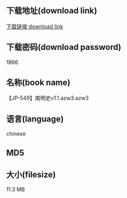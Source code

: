 ## 下载地址(download link)
[下载链接 download link](https://tutu365.netlify.app/?s=%E3%80%90JP-549%E3%80%91%E5%8D%97%E6%98%8E%E5%8F%B2v1.1.azw3)

## 下载密码(download password)
1866

## 名称(book name)
【JP-549】南明史v1.1.azw3.azw3

## 语言(language)
chinese

## MD5


## 大小(filesize)
11.3 MB
